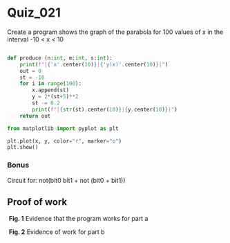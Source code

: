 
# Quiz_021

Create a program shows the graph of the parabola for 100 values of x in the interval -10 < x < 10

```.py

def produce (n:int, m:int, s:int):
    print(f"|{'x'.center(10)}|{'y(x)'.center(10)}|")
    out = 0
    st = -10
    for i in range(100):
        x.append(st)
        y = 2*(st+5)**2
        st -= 0.2
        print(f"|{str(st).center(10)}|{y.center(10)}|")
    return out

from matplotlib import pyplot as plt

plt.plot(x, y, color="r", marker="o")
plt.show()

```

### Bonus
Circuit for: not(bit0 bit1 + not (bit0 + bit1))


## Proof of work
![]()
**Fig. 1** Evidence that the program works for part a

![]()
**Fig. 2** Evidence of work for part b

